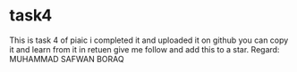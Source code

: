 # task4

This is task 4 of piaic 
i completed it and uploaded it on github 
you can copy it and learn from it in retuen give me follow and add this to a star.
Regard:
MUHAMMAD SAFWAN BORAQ
